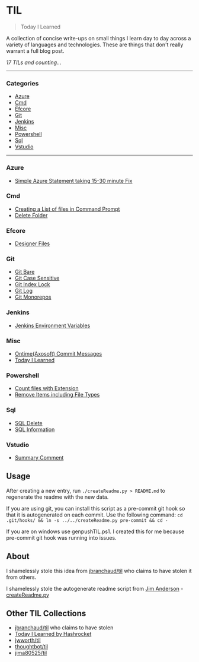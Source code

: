 # TIL

> Today I Learned

A collection of concise write-ups on small things I learn day to day across a
variety of languages and technologies. These are things that don't really
warrant a full blog post.


_17 TILs and counting..._

---

### Categories

* [Azure](#azure)
* [Cmd](#cmd)
* [Efcore](#efcore)
* [Git](#git)
* [Jenkins](#jenkins)
* [Misc](#misc)
* [Powershell](#powershell)
* [Sql](#sql)
* [Vstudio](#vstudio)

---

### Azure

- [Simple Azure Statement taking 15-30 minute Fix](azure/azure-sql-long-wait.md)

### Cmd

- [Creating a List of files in Command Prompt](cmd/list-of-files-cmd-or-infile.md)
- [Delete Folder](cmd/delete-folder.md)

### Efcore

- [Designer Files](efcore/designer-files.md)

### Git

- [Git Bare](git/git-bare.md)
- [Git Case Sensitive](git/git-case-sensitive.md)
- [Git Index Lock](git/git-index-lock.md)
- [Git Log](git/git-log.md)
- [Git Monorepos](git/git-monorepos.md)

### Jenkins

- [Jenkins Environment Variables](jenkins/env-var.md)

### Misc

- [Ontime(Axosoft) Commit Messages](misc/ontime-commit-messages.md)
- [Today I Learned](misc/til.md)

### Powershell

- [Count files with Extension](powershell/count-files-with-ext.md)
- [Remove Items including File Types](powershell/remove-file.md)

### Sql

- [SQL Delete](sql/sql-delete.md)
- [SQL Information](sql/sql-information.md)

### Vstudio

- [Summary Comment](vstudio/summary-comment.md)

## Usage

After creating a new entry, run `./createReadme.py > README.md` to regenerate
the readme with the new data.

If you are using git, you can install this script as a pre-commit git hook so
that it is autogenerated on each commit.  Use the following command:
    `cd .git/hooks/ && ln -s ../../createReadme.py pre-commit && cd -`

If you are on windows use genpushTIL.ps1. I created this for me because pre-commit git hook was running into issues.


## About

I shamelessly stole this idea from
[jbranchaud/til](https://github.com/jbranchaud/til) who claims to have stolen
it from others.

I shamelessly stole the autogenerate readme script from [Jim Anderson](https://github.com/jima80525/til) - [createReadme.py](createReadme.py)


## Other TIL Collections

* [jbranchaud/til](https://github.com/jbranchaud/til) who claims to have stolen
* [Today I Learned by Hashrocket](https://til.hashrocket.com)
* [jwworth/til](https://github.com/jwworth/til)
* [thoughtbot/til](https://github.com/thoughtbot/til)
* [jima80525/til](https://github.com/jima80525/til)